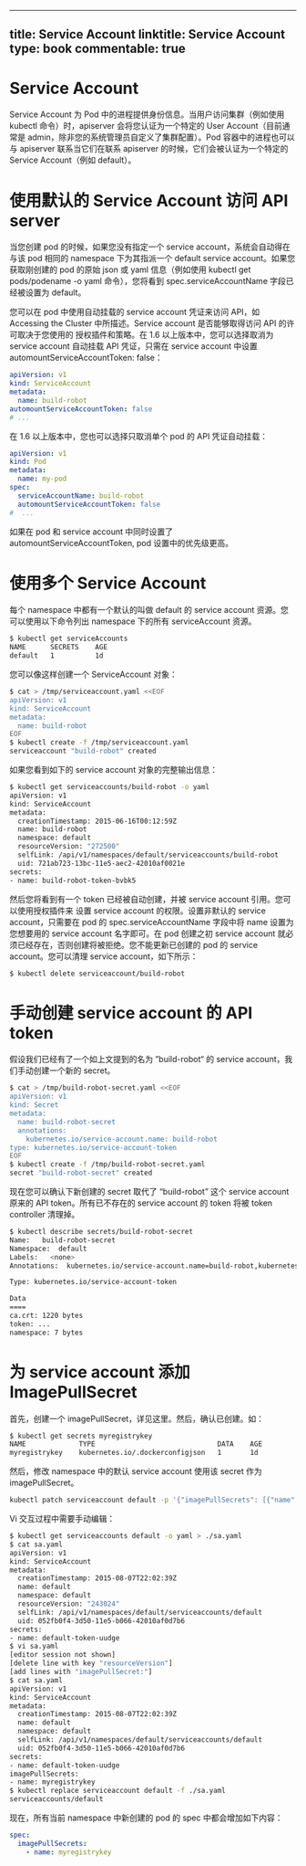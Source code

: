 
---
title: Service Account
linktitle: Service Account
type: book
commentable: true
---

# Service Account

Service Account 为 Pod 中的进程提供身份信息。当用户访问集群（例如使用 kubectl 命令）时，apiserver 会将您认证为一个特定的 User Account（目前通常是 admin，除非您的系统管理员自定义了集群配置）。Pod 容器中的进程也可以与 apiserver 联系当它们在联系 apiserver 的时候，它们会被认证为一个特定的 Service Account（例如 default）。

# 使用默认的 Service Account 访问 API server

当您创建 pod 的时候，如果您没有指定一个 service account，系统会自动得在与该 pod 相同的 namespace 下为其指派一个 default service account。如果您获取刚创建的 pod 的原始 json 或 yaml 信息（例如使用 kubectl get pods/podename -o yaml 命令），您将看到 spec.serviceAccountName 字段已经被设置为 default。

您可以在 pod 中使用自动挂载的 service account 凭证来访问 API，如 Accessing the Cluster 中所描述。Service account 是否能够取得访问 API 的许可取决于您使用的 授权插件和策略。在 1.6 以上版本中，您可以选择取消为 service account 自动挂载 API 凭证，只需在 service account 中设置 automountServiceAccountToken: false：

```yml
apiVersion: v1
kind: ServiceAccount
metadata:
  name: build-robot
automountServiceAccountToken: false
# ...
```

在 1.6 以上版本中，您也可以选择只取消单个 pod 的 API 凭证自动挂载：

```yml
apiVersion: v1
kind: Pod
metadata:
  name: my-pod
spec:
  serviceAccountName: build-robot
  automountServiceAccountToken: false
#  ...
```

如果在 pod 和 service account 中同时设置了 automountServiceAccountToken, pod 设置中的优先级更高。

# 使用多个 Service Account

每个 namespace 中都有一个默认的叫做 default 的 service account 资源。您可以使用以下命令列出 namespace 下的所有 serviceAccount 资源。

```sh
$ kubectl get serviceAccounts
NAME      SECRETS    AGE
default   1          1d
```

您可以像这样创建一个 ServiceAccount 对象：

```sh
$ cat > /tmp/serviceaccount.yaml <<EOF
apiVersion: v1
kind: ServiceAccount
metadata:
  name: build-robot
EOF
$ kubectl create -f /tmp/serviceaccount.yaml
serviceaccount "build-robot" created
```

如果您看到如下的 service account 对象的完整输出信息：

```sh
$ kubectl get serviceaccounts/build-robot -o yaml
apiVersion: v1
kind: ServiceAccount
metadata:
  creationTimestamp: 2015-06-16T00:12:59Z
  name: build-robot
  namespace: default
  resourceVersion: "272500"
  selfLink: /api/v1/namespaces/default/serviceaccounts/build-robot
  uid: 721ab723-13bc-11e5-aec2-42010af0021e
secrets:
- name: build-robot-token-bvbk5
```

然后您将看到有一个 token 已经被自动创建，并被 service account 引用。您可以使用授权插件来 设置 service account 的权限。设置非默认的 service account，只需要在 pod 的 spec.serviceAccountName 字段中将 name 设置为您想要用的 service account 名字即可。在 pod 创建之初 service account 就必须已经存在，否则创建将被拒绝。您不能更新已创建的 pod 的 service account。您可以清理 service account，如下所示：

```sh
$ kubectl delete serviceaccount/build-robot
```

# 手动创建 service account 的 API token

假设我们已经有了一个如上文提到的名为 ”build-robot“ 的 service account，我们手动创建一个新的 secret。

```sh
$ cat > /tmp/build-robot-secret.yaml <<EOF
apiVersion: v1
kind: Secret
metadata:
  name: build-robot-secret
  annotations:
    kubernetes.io/service-account.name: build-robot
type: kubernetes.io/service-account-token
EOF
$ kubectl create -f /tmp/build-robot-secret.yaml
secret "build-robot-secret" created
```

现在您可以确认下新创建的 secret 取代了 “build-robot” 这个 service account 原来的 API token。所有已不存在的 service account 的 token 将被 token controller 清理掉。

```sh
$ kubectl describe secrets/build-robot-secret
Name:   build-robot-secret
Namespace:  default
Labels:   <none>
Annotations:  kubernetes.io/service-account.name=build-robot,kubernetes.io/service-account.uid=870ef2a5-35cf-11e5-8d06-005056b45392

Type: kubernetes.io/service-account-token

Data
====
ca.crt: 1220 bytes
token: ...
namespace: 7 bytes
```

# 为 service account 添加 ImagePullSecret

首先，创建一个 imagePullSecret，详见这里。然后，确认已创建。如：

```sh
$ kubectl get secrets myregistrykey
NAME             TYPE                              DATA    AGE
myregistrykey    kubernetes.io/.dockerconfigjson   1       1d
```

然后，修改 namespace 中的默认 service account 使用该 secret 作为 imagePullSecret。

```sh
kubectl patch serviceaccount default -p '{"imagePullSecrets": [{"name": "myregistrykey"}]}'
```

Vi 交互过程中需要手动编辑：

```sh
$ kubectl get serviceaccounts default -o yaml > ./sa.yaml
$ cat sa.yaml
apiVersion: v1
kind: ServiceAccount
metadata:
  creationTimestamp: 2015-08-07T22:02:39Z
  name: default
  namespace: default
  resourceVersion: "243024"
  selfLink: /api/v1/namespaces/default/serviceaccounts/default
  uid: 052fb0f4-3d50-11e5-b066-42010af0d7b6
secrets:
- name: default-token-uudge
$ vi sa.yaml
[editor session not shown]
[delete line with key "resourceVersion"]
[add lines with "imagePullSecret:"]
$ cat sa.yaml
apiVersion: v1
kind: ServiceAccount
metadata:
  creationTimestamp: 2015-08-07T22:02:39Z
  name: default
  namespace: default
  selfLink: /api/v1/namespaces/default/serviceaccounts/default
  uid: 052fb0f4-3d50-11e5-b066-42010af0d7b6
secrets:
- name: default-token-uudge
imagePullSecrets:
- name: myregistrykey
$ kubectl replace serviceaccount default -f ./sa.yaml
serviceaccounts/default
```

现在，所有当前 namespace 中新创建的 pod 的 spec 中都会增加如下内容：

```yml
spec:
  imagePullSecrets:
    - name: myregistrykey
```

    